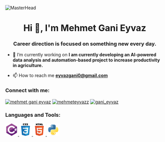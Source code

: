  ![MasterHead](https://www.google.com/url?sa=i&url=https%3A%2F%2Fwww.duvarpaneli.com%2Fduvar-kaplama%2Fmavilik-temali-duvar-kagidi%2F%3Fsrsltid%3DAfmBOorUMiqvD2wjaxo06p09vs-269exT6TTAh1o5ltxrL-YIp10DJUp&psig=AOvVaw1ER_N5fyERDsVsRHAULfA8&ust=1754391688019000&source=images&cd=vfe&opi=89978449&ved=0CBUQjRxqFwoTCIC63L2A8Y4DFQAAAAAdAAAAABAE)
<h1 align="center">Hi 👋, I'm Mehmet Gani Eyvaz</h1>
<h3 align="center">Career direction is focused on something new every day.</h3>

- 🔭 I’m currently working on **I am currently developing an AI-powered data analysis and automation-based project to increase productivity in agriculture.**

- 📫 How to reach me **eyvazgani0@gmail.com**

<h3 align="left">Connect with me:</h3>
<p align="left">
<a href="https://linkedin.com/in/mehmet gani eyvaz" target="blank"><img align="center" src="https://raw.githubusercontent.com/rahuldkjain/github-profile-readme-generator/master/src/images/icons/Social/linked-in-alt.svg" alt="mehmet gani eyvaz" height="30" width="40" /></a>
<a href="https://stackoverflow.com/users/mehmeteyvazz" target="blank"><img align="center" src="https://raw.githubusercontent.com/rahuldkjain/github-profile-readme-generator/master/src/images/icons/Social/stack-overflow.svg" alt="mehmeteyvazz" height="30" width="40" /></a>
<a href="https://instagram.com/gani_eyvaz" target="blank"><img align="center" src="https://raw.githubusercontent.com/rahuldkjain/github-profile-readme-generator/master/src/images/icons/Social/instagram.svg" alt="gani_eyvaz" height="30" width="40" /></a>
</p>

<h3 align="left">Languages and Tools:</h3>
<p align="left"> <a href="https://www.w3schools.com/cs/" target="_blank" rel="noreferrer"> <img src="https://raw.githubusercontent.com/devicons/devicon/master/icons/csharp/csharp-original.svg" alt="csharp" width="40" height="40"/> </a> <a href="https://www.w3schools.com/css/" target="_blank" rel="noreferrer"> <img src="https://raw.githubusercontent.com/devicons/devicon/master/icons/css3/css3-original-wordmark.svg" alt="css3" width="40" height="40"/> </a> <a href="https://www.w3.org/html/" target="_blank" rel="noreferrer"> <img src="https://raw.githubusercontent.com/devicons/devicon/master/icons/html5/html5-original-wordmark.svg" alt="html5" width="40" height="40"/> </a> <a href="https://www.python.org" target="_blank" rel="noreferrer"> <img src="https://raw.githubusercontent.com/devicons/devicon/master/icons/python/python-original.svg" alt="python" width="40" height="40"/> </a> </p>

